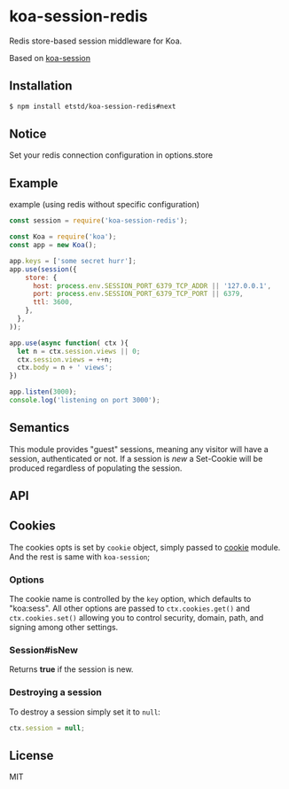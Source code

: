# koa-session-redis

 Redis store-based session middleware for Koa.

 Based on [koa-session](https://github.com/koajs/session)

## Installation

```sh
$ npm install etstd/koa-session-redis#next
```

## Notice
Set your redis connection configuration in options.store

## Example
  example (using redis without specific configuration)

```js
const session = require('koa-session-redis');

const Koa = require('koa');
const app = new Koa();

app.keys = ['some secret hurr'];
app.use(session({
    store: {
      host: process.env.SESSION_PORT_6379_TCP_ADDR || '127.0.0.1',
      port: process.env.SESSION_PORT_6379_TCP_PORT || 6379,
      ttl: 3600,
    },
  },
));

app.use(async function( ctx ){
  let n = ctx.session.views || 0;
  ctx.session.views = ++n;
  ctx.body = n + ' views';
})

app.listen(3000);
console.log('listening on port 3000');
```

## Semantics

  This module provides "guest" sessions, meaning any visitor will have a session,
  authenticated or not. If a session is _new_ a Set-Cookie will be produced regardless
  of populating the session.

## API

## Cookies

  The cookies opts is set by `cookie` object, simply passed to
  [cookie](https://github.com/defunctzombie/node-cookie) module.
  And the rest is same with `koa-session`;

### Options


  The cookie name is controlled by the `key` option, which defaults
  to "koa:sess". All other options are passed to `ctx.cookies.get()` and
  `ctx.cookies.set()` allowing you to control security, domain, path,
  and signing among other settings.

### Session#isNew

  Returns __true__ if the session is new.

### Destroying a session

  To destroy a session simply set it to `null`:

```js
ctx.session = null;
```

## License

  MIT
